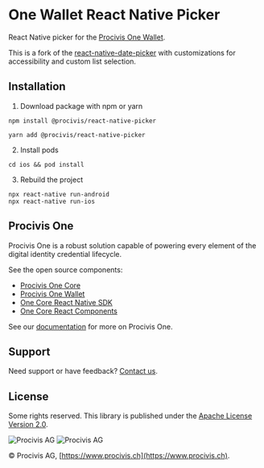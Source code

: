 # One Wallet React Native Picker

React Native picker for the [Procivis One Wallet][wallet].

This is a fork of the [react-native-date-picker](https://github.com/henninghall/react-native-date-picker)
with customizations for accessibility and custom list selection.

## Installation

1. Download package with npm or yarn

```
npm install @procivis/react-native-picker
```

```
yarn add @procivis/react-native-picker
```

2. Install pods

```
cd ios && pod install
```

3. Rebuild the project

```
npx react-native run-android
npx react-native run-ios
```

## Procivis One

Procivis One is a robust solution capable of powering every element of the digital
identity credential lifecycle.

See the open source components:

- [Procivis One Core][core]
- [Procivis One Wallet][wallet]
- [One Core React Native SDK][rncore]
- [One Core React Components][comp]

See our [documentation][docs] for more on Procivis One.

## Support

Need support or have feedback? [Contact us](https://www.procivis.ch/en/contact).

## License

Some rights reserved. This library is published under the [Apache License
Version 2.0](./LICENSE).

![Procivis AG](https://assets.procivis-one.com/static/logo/logo_light_mode_Procivis.svg#gh-light-mode-only)
![Procivis AG](https://assets.procivis-one.com/static/logo/logo_dark_mode_Procivis.svg#gh-dark-mode-only)

© Procivis AG, [https://www.procivis.ch](https://www.procivis.ch).

[comp]: https://github.com/procivis/one-react-native-components
[core]: https://github.com/procivis/one-core
[docs]: https://docs.procivis.ch/
[rncore]: https://github.com/procivis/react-native-one-core
[wallet]: https://github.com/procivis/one-wallet
